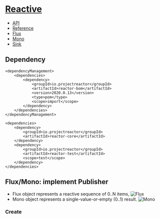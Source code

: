 # [Reactive](https://projectreactor.io/)
- [API](https://projectreactor.io/docs/core/release/api/)
- [Reference](https://projectreactor.io/docs/core/release/reference/)
- [Flux](https://projectreactor.io/docs/core/release/api/reactor/core/publisher/Flux.html)
- [Mono](https://projectreactor.io/docs/core/release/api/reactor/core/publisher/Mono.html)
- [Sink](https://projectreactor.io/docs/core/release/api/reactor/core/publisher/Sinks.html)

## Dependency
```
<dependencyManagement> 
    <dependencies>
        <dependency>
            <groupId>io.projectreactor</groupId>
            <artifactId>reactor-bom</artifactId>
            <version>2020.0.13</version>
            <type>pom</type>
            <scope>import</scope>
        </dependency>
    </dependencies>
</dependencyManagement>

<dependencies>
    <dependency>
        <groupId>io.projectreactor</groupId>
        <artifactId>reactor-core</artifactId>         
    </dependency>
    <dependency>
        <groupId>io.projectreactor</groupId>
        <artifactId>reactor-test</artifactId> 
        <scope>test</scope>
    </dependency>
</dependencies>
```

## Flux<T>/Mono<T>: implement Publisher
- Flux object represents a reactive sequence of 0..N items, 
![Flux](https://projectreactor.io/docs/core/release/reference/images/flux.svg)    
- Mono object represents a single-value-or-empty (0..1) result.
![Mono](https://projectreactor.io/docs/core/release/reference/images/mono.svg)    

### Create     
    
